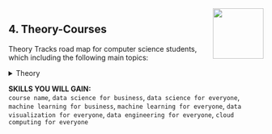 <img align="right" width="100" height="100" src="https://github.com/cs-MohamedAyman/DataCamp-Tracks/blob/master/organizations-logos/datacamp.jpg">

## 4. Theory-Courses
Theory Tracks road map for computer science students, which including the following main topics:

<details>
	<summary>Theory</summary><table>
	<thead>
		<tr>
			<th width="40%">Course</th>
			<th width="60%">Chapter</th>
			<th>H</th>
			<th>Videos</th>
			<th>Exercises</th>
		</tr>
	</thead>
	<tbody>
			<tr>
				<td rowspan=4 align=center>
<a href="https://learn.datacamp.com/courses/data-science-for-business">Data Science for Business</a><br>
				<td align="left">Introduction to Data Science</td>
				<td rowspan=4 align="center">4</td>
				<td rowspan=4 align="center">14</td>
				<td rowspan=4 align="center">51</td>
				</td>
			</tr>
			<tr>
				<td align="left">Data Collection and Storage</td>
			</tr>
			<tr>
				<td align="left">Analysis and Visualization</td>
			</tr>
			<tr>
				<td align="left">Prediction</td>
			</tr>
			<tr>
				<td rowspan=4 align=center>
<a href="https://learn.datacamp.com/courses/data-science-for-everyone">Data Science for Everyone</a><br>
				<td align="left">Introduction to Data Science</td>
				<td rowspan=4 align="center">4</td>
				<td rowspan=4 align="center">15</td>
				<td rowspan=4 align="center">48</td>
				</td>
			</tr>
			<tr>
				<td align="left">Data Collection and Storage</td>
			</tr>
			<tr>
				<td align="left">Preparation, Exploration, and Visualization</td>
			</tr>
			<tr>
				<td align="left">Experimentation and Prediction</td>
			</tr>
			<tr>
				<td rowspan=4 align=center>
<a href="https://learn.datacamp.com/courses/machine-learning-for-business">Machine Learning for Business</a><br>
				<td align="left">Machine learning and data use cases</td>
				<td rowspan=4 align="center">4</td>
				<td rowspan=4 align="center">15</td>
				<td rowspan=4 align="center">48</td>
				</td>
			</tr>
			<tr>
				<td align="left">Machine learning types</td>
			</tr>
			<tr>
				<td align="left">Business requirements and model design</td>
			</tr>
			<tr>
				<td align="left">Managing machine learning projects</td>
			</tr>
			<tr>
				<td rowspan=3 align=center>
<a href="https://learn.datacamp.com/courses/machine-learning-for-everyone">Machine Learning for Everyone</a><br>
				<td align="left">What is Machine Learning?</td>
				<td rowspan=3 align="center">4</td>
				<td rowspan=3 align="center">12</td>
				<td rowspan=3 align="center">37</td>
				</td>
			</tr>
			<tr>
				<td align="left">Machine Learning Models</td>
			</tr>
			<tr>
				<td align="left">Deep Learning</td>
			</tr>
			<tr>
				<td rowspan=4 align=center>
<a href="https://learn.datacamp.com/courses/data-visualization-for-everyone">Data Visualization for Everyone</a><br>
				<td align="left">Visualizing distributions</td>
				<td rowspan=4 align="center">4</td>
				<td rowspan=4 align="center">14</td>
				<td rowspan=4 align="center">43</td>
				</td>
			</tr>
			<tr>
				<td align="left">Visualizing two variables</td>
			</tr>
			<tr>
				<td align="left">The color and the shape</td>
			</tr>
			<tr>
				<td align="left">99 problems but a plot ain't one of them</td>
			</tr>
			<tr>
				<td rowspan=3 align=center>
<a href="https://learn.datacamp.com/courses/data-engineering-for-everyone">Data Engineering for Everyone</a><br>
				<td align="left">What is data engineering?</td>
				<td rowspan=3 align="center">2</td>
				<td rowspan=3 align="center">11</td>
				<td rowspan=3 align="center">32</td>
				</td>
			</tr>
			<tr>
				<td align="left">Storing data</td>
			</tr>
			<tr>
				<td align="left">Moving and processing data</td>
			</tr>
			<tr>
				<td rowspan=3 align=center>
<a href="https://learn.datacamp.com/courses/cloud-computing-for-everyone">Cloud Computing for Everyone</a><br>
				<td align="left">Introduction to Cloud Computing</td>
				<td rowspan=3 align="center">2</td>
				<td rowspan=3 align="center">11</td>
				<td rowspan=3 align="center">33</td>
				</td>
			</tr>
			<tr>
				<td align="left">Cloud Deployment</td>
			</tr>
			<tr>
				<td align="left">Cloud Providers and Case Studies</td>
			</tr>
	</tbody>
</table>
</details>

**SKILLS YOU WILL GAIN:**<br>
`course name`, `data science for business`, `data science for everyone`, `machine learning for business`, `machine learning for everyone`, `data visualization for everyone`, `data engineering for everyone`, `cloud computing for everyone`

